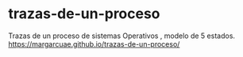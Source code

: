 # trazas-de-un-proceso
Trazas de un proceso de sistemas Operativos , modelo de 5 estados. 
https://margarcuae.github.io/trazas-de-un-proceso/
